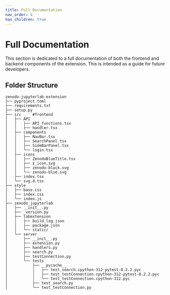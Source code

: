 ```yaml
---
title: Full Documentation
nav_order: 4
has_children: true
---
```


# Full Documentation
This section is dedicated to a full documentation of both the frontend and backend components of the extension. This is intended as a guide for future developers.

## Folder Structure
```
zenodo-jupyterlab-extension
├── pyproject.toml
├── requirements.txt
├── setup.py
├── src     #frontend
│   ├── API
│   │   ├── API_functions.tsx
│   │   ├── handler.tsx
│   ├── components
│   │   ├── NavBar.tsx
│   │   ├── SearchPanel.tsx
│   │   ├── SideBarPanel.tsx
│   │   └── login.tsx
│   ├── icons
│   │   ├── ZenodoBlueTitle.tsx
│   │   ├── z_icon.svg
│   │   ├── zenodo-black.svg
│   │   └── zenodo-blue.svg
│   ├── index.tsx
│   └── svg.d.tsx
├── style
│   ├── base.css
│   ├── index.css
│   └── index.js
├── zenodo_jupyterlab
│   ├── __init__.py
│   ├── _version.py
│   ├── labextension
│   │   ├── build_log.json
│   │   ├── package.json
│   │   └── static/
│   └── server
│       ├── __init__.py
│       ├── extension.py
│       ├── handlers.py
│       ├── search.py
│       ├── testConnection.py
│       └── tests
│           ├── __pycache__
│           │   ├── test_search.cpython-312-pytest-8.2.2.pyc
│           │   ├── test_testConnection.cpython-312-pytest-8.2.2.pyc
│           │   └── test_testConnection.cpython-312.pyc
│           ├── test_search.py
│           └── test_testConnection.py
```